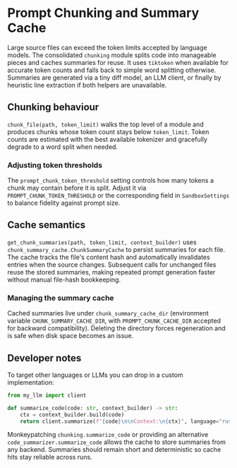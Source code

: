 # Prompt Chunking and Summary Cache

Large source files can exceed the token limits accepted by language models. The
consolidated `chunking` module splits code into manageable pieces and caches
summaries for reuse. It uses `tiktoken` when available for accurate token counts
and falls back to simple word splitting otherwise. Summaries are generated via a
tiny diff model, an LLM client, or finally by heuristic line extraction if both
helpers are unavailable.

## Chunking behaviour

`chunk_file(path, token_limit)` walks the top level of a module and produces
chunks whose token count stays below `token_limit`. Token counts are estimated
with the best available tokenizer and gracefully degrade to a word split when
needed.

### Adjusting token thresholds

The `prompt_chunk_token_threshold` setting controls how many tokens a chunk may
contain before it is split. Adjust it via
`PROMPT_CHUNK_TOKEN_THRESHOLD` or the corresponding field in
`SandboxSettings` to balance fidelity against prompt size.

## Cache semantics

`get_chunk_summaries(path, token_limit, context_builder)` uses
`chunk_summary_cache.ChunkSummaryCache` to persist summaries for each file. The
cache tracks the file's content hash and automatically invalidates entries when
the source changes. Subsequent calls for unchanged files reuse the stored
summaries, making repeated prompt generation faster without manual file-hash
bookkeeping.

### Managing the summary cache

Cached summaries live under `chunk_summary_cache_dir` (environment variable
`CHUNK_SUMMARY_CACHE_DIR`, with `PROMPT_CHUNK_CACHE_DIR` accepted for backward
compatibility). Deleting the directory forces regeneration and is safe when disk
space becomes an issue.

## Developer notes

To target other languages or LLMs you can drop in a custom implementation:

```python
from my_llm import client

def summarize_code(code: str, context_builder) -> str:
    ctx = context_builder.build(code)
    return client.summarize(f"{code}\n\nContext:\n{ctx}", language="rust")
```

Monkeypatching `chunking.summarize_code` or providing an alternative
`code_summarizer.summarize_code` allows the cache to store summaries from any
backend. Summaries should remain short and deterministic so cache hits stay
reliable across runs.
